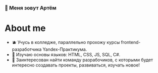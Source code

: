 ### 🌌 Меня зовут Артём

# About me

- 🫐 Учусь в колледже, параллельно прохожу курсы frontend-разработчика Yandex-Практикума.
- 🧢 Изучаю основы языков: HTML, CSS, JS, SQL, C#.
- 🔑 Заинтересован найти команду разрабочиков, с которыми будет интересно создавать проекты, развиваться, изучать новое!

